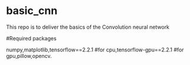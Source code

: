 # basic_cnn

This repo is to deliver the basics of the Convolution neural network

#Required packages

numpy,matplotlib,tensorflow==2.2.1  #for cpu,tensorflow-gpu==2.2.1 #for gpu,pillow,opencv.
